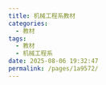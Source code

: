 ```yaml
---
title: 机械工程系教材
categories: 
  - 教材
tags: 
  - 教材
  - 机械工程系
date: 2025-08-06 19:32:47
permalink: /pages/1a9572/
---
```

